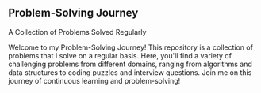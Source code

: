 ## Problem-Solving Journey

 A Collection of Problems Solved Regularly

Welcome to my Problem-Solving Journey! This repository is a collection of problems that I solve on a regular basis. Here, you'll find a variety of challenging problems from different domains, ranging from algorithms and data structures to coding puzzles and interview questions. Join me on this journey of continuous learning and problem-solving!
